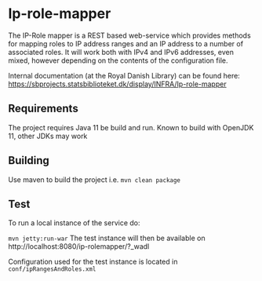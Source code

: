 # Ip-role-mapper

The IP-Role mapper is a REST based web-service which provides methods for mapping roles to IP address ranges and an IP address to a number of associated roles.
It will work both with IPv4 and IPv6 addresses, even mixed, however depending on the contents of the configuration file.

Internal documentation (at the Royal Danish Library) can be found here: https://sbprojects.statsbiblioteket.dk/display/INFRA/Ip-role-mapper

## Requirements
The project requires Java 11 be build and run. Known to build with OpenJDK 11, other JDKs may work

## Building
Use maven to build the project i.e. `mvn clean package`

## Test 
To run a local instance of the service do:

`mvn jetty:run-war`
The test instance will then be available on http://localhost:8080/ip-rolemapper/?_wadl

Configuration used for the test instance is located in `conf/ipRangesAndRoles.xml`

